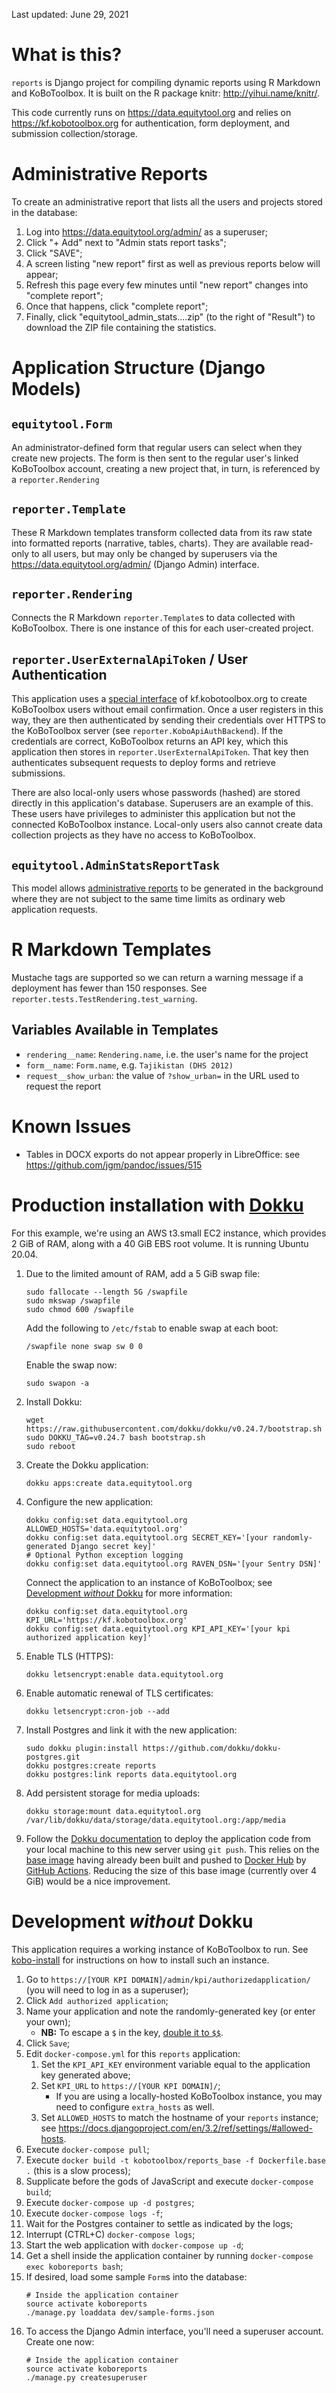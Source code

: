 Last updated: June 29, 2021

# What is this?

`reports` is Django project for compiling dynamic reports using R Markdown and
KoBoToolbox. It is built on the R package knitr: http://yihui.name/knitr/.

This code currently runs on https://data.equitytool.org and relies on
https://kf.kobotoolbox.org for authentication, form deployment, and submission
collection/storage.

# Administrative Reports

To create an administrative report that lists all the users and projects stored
in the database:

1.  Log into https://data.equitytool.org/admin/ as a superuser;
1.  Click "+ Add" next to "Admin stats report tasks";
1.  Click "SAVE";
1.  A screen listing "new report" first as well as previous reports below will
    appear;
1.  Refresh this page every few minutes until "new report" changes into
    "complete report";
1.  Once that happens, click "complete report";
1.  Finally, click "equitytool_admin_stats....zip" (to the right of "Result")
    to download the ZIP file containing the statistics.

# Application Structure (Django Models)

## `equitytool.Form`

An administrator-defined form that regular users can select when they create
new projects. The form is then sent to the regular user's linked KoBoToolbox
account, creating a new project that, in turn, is referenced by a
`reporter.Rendering`

## `reporter.Template`

These R Markdown templates transform collected data from its raw state into
formatted reports (narrative, tables, charts). They are available read-only to
all users, but may only be changed by superusers via the
https://data.equitytool.org/admin/ (Django Admin) interface.

## `reporter.Rendering`

Connects the R Markdown `reporter.Template`s to data collected with
KoBoToolbox. There is one instance of this for each user-created project.

## `reporter.UserExternalApiToken` / User Authentication

This application uses a [special
interface](https://github.com/kobotoolbox/kpi/pull/368/files)
of kf.kobotoolbox.org to create KoBoToolbox users without email confirmation.
Once a user registers in this way, they are then authenticated by sending their
credentials over HTTPS to the KoBoToolbox server (see
`reporter.KoboApiAuthBackend`). If the credentials are correct, KoBoToolbox
returns an API key, which this application then stores in
`reporter.UserExternalApiToken`. That key then authenticates subsequent
requests to deploy forms and retrieve submissions.

There are also local-only users whose passwords (hashed) are stored directly in
this application's database. Superusers are an example of this. These users
have privileges to administer this application but not the connected
KoBoToolbox instance. Local-only users also cannot create data collection
projects as they have no access to KoBoToolbox.

## `equitytool.AdminStatsReportTask`

This model allows [administrative reports](#administrative-reports) to be
generated in the background where they are not subject to the same time limits
as ordinary web application requests.

# R Markdown Templates

Mustache tags are supported so we can return a warning message if a
deployment has fewer than 150 responses. See
`reporter.tests.TestRendering.test_warning`.

## Variables Available in Templates

* `rendering__name`: `Rendering.name`, i.e. the user's name for the project
* `form__name`: `Form.name`, e.g. `Tajikistan (DHS 2012)`
* `request__show_urban`: the value of `?show_urban=` in the URL used to request
  the report

# Known Issues

* Tables in DOCX exports do not appear properly in LibreOffice: see
  https://github.com/jgm/pandoc/issues/515

# Production installation with [Dokku](https://dokku.com/)

For this example, we're using an AWS t3.small EC2 instance, which provides 2
GiB of RAM, along with a 40 GiB EBS root volume. It is running Ubuntu 20.04.

1. Due to the limited amount of RAM, add a 5 GiB swap file:
    ```
    sudo fallocate --length 5G /swapfile
    sudo mkswap /swapfile
    sudo chmod 600 /swapfile
    ```
    Add the following to `/etc/fstab` to enable swap at each boot:
    ```
    /swapfile none swap sw 0 0
    ```
    Enable the swap now:
    ```
    sudo swapon -a
    ```
1. Install Dokku:
    ```
    wget https://raw.githubusercontent.com/dokku/dokku/v0.24.7/bootstrap.sh
    sudo DOKKU_TAG=v0.24.7 bash bootstrap.sh
    sudo reboot
    ```
1. Create the Dokku application:
    ```
    dokku apps:create data.equitytool.org
    ```
1. Configure the new application:
    ```
    dokku config:set data.equitytool.org ALLOWED_HOSTS='data.equitytool.org'
    dokku config:set data.equitytool.org SECRET_KEY='[your randomly-generated Django secret key]'
    # Optional Python exception logging
    dokku config:set data.equitytool.org RAVEN_DSN='[your Sentry DSN]'
    ```
    Connect the application to an instance of KoBoToolbox; see [Development
    _without_ Dokku](#development-without-dokku) for more information:
    ```
    dokku config:set data.equitytool.org KPI_URL='https://kf.kobotoolbox.org'
    dokku config:set data.equitytool.org KPI_API_KEY='[your kpi authorized application key]'
    ```
1. Enable TLS (HTTPS):
    ```
    dokku letsencrypt:enable data.equitytool.org
    ```
1. Enable automatic renewal of TLS certificates:
    ```
    dokku letsencrypt:cron-job --add
    ```
3. Install Postgres and link it with the new application:
    ```
    sudo dokku plugin:install https://github.com/dokku/dokku-postgres.git
    dokku postgres:create reports
    dokku postgres:link reports data.equitytool.org
    ```
1. Add persistent storage for media uploads:
    ```
    dokku storage:mount data.equitytool.org /var/lib/dokku/data/storage/data.equitytool.org:/app/media
    ```
1. Follow the [Dokku
   documentation](https://dokku.com/docs/deployment/application-deployment/#deploy-the-app)
   to deploy the application code from your local machine to this new server
   using `git push`. This relies on the [base image](Dockerfile.base) having
   already been built and pushed to [Docker
   Hub](https://hub.docker.com/r/kobotoolbox/reports_base/tags?page=1&ordering=last_updated)
   by [GitHub Actions](.github/workflows/docker-hub.yml). Reducing the size of
   this base image (currently over 4 GiB) would be a nice improvement.

# Development _without_ Dokku

This application requires a working instance of KoBoToolbox to run. See
[kobo-install](https://github.com/kobotoolbox/kobo-install) for instructions
on how to install such an instance.

1. Go to `https://[YOUR KPI DOMAIN]/admin/kpi/authorizedapplication/` (you will
   need to log in as a superuser);
1. Click `Add authorized application`;
1. Name your application and note the randomly-generated key (or enter your
   own);
    - **NB:** To escape a `$` in the key, [double it to
      `$$`](https://github.com/docker/compose/issues/3427).
1. Click `Save`;
1. Edit `docker-compose.yml` for this `reports` application:
    1. Set the `KPI_API_KEY` environment variable equal to the application key
       generated above;
    1. Set `KPI_URL` to `https://[YOUR KPI DOMAIN]/`;
        * If you are using a locally-hosted KoBoToolbox instance, you may need
          to configure `extra_hosts` as well.
    1. Set `ALLOWED_HOSTS` to match the hostname of your `reports` instance;
       see https://docs.djangoproject.com/en/3.2/ref/settings/#allowed-hosts.
1. Execute `docker-compose pull`;
1. Execute `docker build -t kobotoolbox/reports_base -f Dockerfile.base .`
   (this is a slow process);
1. Supplicate before the gods of JavaScript and execute `docker-compose build`;
1. Execute `docker-compose up -d postgres`;
1. Execute `docker-compose logs -f`;
1. Wait for the Postgres container to settle as indicated by the logs;
1. Interrupt (CTRL+C) `docker-compose logs`;
1. Start the web application with `docker-compose up -d`;
1. Get a shell inside the application container by running
   `docker-compose exec koboreports bash`;
1. If desired, load some sample `Form`s into the database:
    ```
    # Inside the application container
    source activate koboreports
    ./manage.py loaddata dev/sample-forms.json
    ```
1. To access the Django Admin interface, you'll need a superuser account.
   Create one now:
    ```
    # Inside the application container
    source activate koboreports
    ./manage.py createsuperuser
    ```
